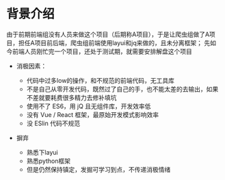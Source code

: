 # 背景介绍

由于前期前端组没有人员来做这个项目（后期称A项目），于是让爬虫组做了A项目，担任A项目前后端，爬虫组前端使用layui和jq来做的，且未分离框架；
先如今前端人员刚忙完一个项目，还处于测试期，就需要安排解盘这个项目

- 消极因素：
  - 代码中过多low的操作，和不规范的前端代码，无工具库
  - 不是自己从零开发代码，既然过了自己的手，也不能太差的去输出，如果不差就要耗费很多精力去修补填坑
  - 使用不了 ES6，用 jQ 且无组件库，开发效率低
  - 没有 Vue / React 框架，最原始开发模式影响效率
  - 没 ESlin 代码不规范

- 摒弃
  - 熟悉下layui
  - 熟悉python框架
  - 但是仍然保持镇定，发掘可学习到点，不传递消极情绪